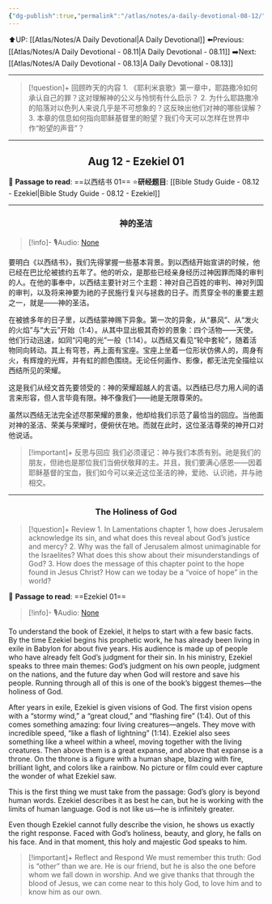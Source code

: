 ```yaml
---
{"dg-publish":true,"permalink":"/atlas/notes/a-daily-devotional-08-12/"}
---
```


 ⬆️UP: [[Atlas/Notes/A Daily Devotional\|A Daily Devotional]]
⬅️Previous: [[Atlas/Notes/A Daily Devotional - 08.11\|A Daily Devotional - 08.11]]
➡️Next: [[Atlas/Notes/A Daily Devotional - 08.13\|A Daily Devotional - 08.13]]

---

> [!question]+ 回顾昨天的内容
> 1.⁠ ⁠《耶利米哀歌》第一章中，耶路撒冷如何承认自己的罪？这对理解神的公义与怜悯有什么启示？
2.⁠ ⁠为什么耶路撒冷的陷落对以色列人来说几乎是不可想象的？这反映出他们对神的哪些误解？
3.⁠ ⁠本章的信息如何指向耶稣基督里的盼望？我们今天可以怎样在世界中作“盼望的声音”？




---
## <center>Aug 12 - Ezekiel 01</center>

📖 **Passage to read**: ==以西结书 01==
⭐**研经题目**: [[Bible Study Guide - 08.12 - Ezekiel\|Bible Study Guide - 08.12 - Ezekiel]]

---
### <center>神的圣洁</center>

> [!info]- 🎙️Audio: [None]()

要明白《以西结书》，我们先得掌握一些基本背景。到以西结开始宣讲的时候，他已经在巴比伦被掳约五年了。他的听众，是那些已经亲身经历过神因罪而降的审判的人。在他的事奉中，以西结主要针对三个主题：神对自己百姓的审判、神对列国的审判，以及将来神要为祂的子民施行复兴与拯救的日子。而贯穿全书的重要主题之一，就是——神的圣洁。

在被掳多年的日子里，以西结蒙神赐下异象。第一次的异象，从“暴风”、从“发火的火焰”与“大云”开始（1:4）。从其中显出极其奇妙的景象：四个活物——天使。他们行动迅速，如同“闪电的光”一般（1:14）。以西结又看见“轮中套轮”，随着活物同向转动。其上有穹苍，再上面有宝座。宝座上坐着一位形状仿佛人的，周身有火，有辉煌的光辉，并有虹的颜色围绕。无论任何画作、影像，都无法完全描绘以西结所见的荣耀。

这是我们从经文首先要领受的：神的荣耀超越人的言语。以西结已尽力用人间的语言来形容，但人言毕竟有限。神不像我们——祂是无限尊荣的。

虽然以西结无法完全述尽那荣耀的景象，他却给我们示范了最恰当的回应。当他面对神的圣洁、荣美与荣耀时，便俯伏在地。而就在此时，这位圣洁尊荣的神开口对他说话。

> [!important]+ 反思与回应
我们必须谨记：神与我们本质有别。祂是我们的朋友，但祂也是那位我们当俯伏敬拜的主。并且，我们要满心感恩——因着耶稣基督的宝血，我们如今可以亲近这位圣洁的神，爱祂、认识祂，并与祂相交。

---
### <center>The Holiness of God</center>

> [!question]+ Review
> 1.⁠ ⁠In Lamentations chapter 1, how does Jerusalem acknowledge its sin, and what does this reveal about God’s justice and mercy?
2.⁠ ⁠Why was the fall of Jerusalem almost unimaginable for the Israelites? What does this show about their misunderstandings of God?
3.⁠ ⁠How does the message of this chapter point to the hope found in Jesus Christ? How can we today be a “voice of hope” in the world?

📖 **Passage to read**: ==Ezekiel  01==

> [!info]- 🎙️Audio: [None]()  

To understand the book of Ezekiel, it helps to start with a few basic facts. By the time Ezekiel begins his prophetic work, he has already been living in exile in Babylon for about five years. His audience is made up of people who have already felt God’s judgment for their sin. In his ministry, Ezekiel speaks to three main themes: God’s judgment on his own people, judgment on the nations, and the future day when God will restore and save his people. Running through all of this is one of the book’s biggest themes—the holiness of God.

After years in exile, Ezekiel is given visions of God. The first vision opens with a “stormy wind,” a “great cloud,” and “flashing fire” (1:4). Out of this comes something amazing: four living creatures—angels. They move with incredible speed, “like a flash of lightning” (1:14). Ezekiel also sees something like a wheel within a wheel, moving together with the living creatures. Then above them is a great expanse, and above that expanse is a throne. On the throne is a figure with a human shape, blazing with fire, brilliant light, and colors like a rainbow. No picture or film could ever capture the wonder of what Ezekiel saw.

This is the first thing we must take from the passage: God’s glory is beyond human words. Ezekiel describes it as best he can, but he is working with the limits of human language. God is not like us—he is infinitely greater.

Even though Ezekiel cannot fully describe the vision, he shows us exactly the right response. Faced with God’s holiness, beauty, and glory, he falls on his face. And in that moment, this holy and majestic God speaks to him.

> [!important]+ Reflect and Respond
We must remember this truth: God is “other” than we are. He is our friend, but he is also the one before whom we fall down in worship. And we give thanks that through the blood of Jesus, we can come near to this holy God, to love him and to know him as our own.



